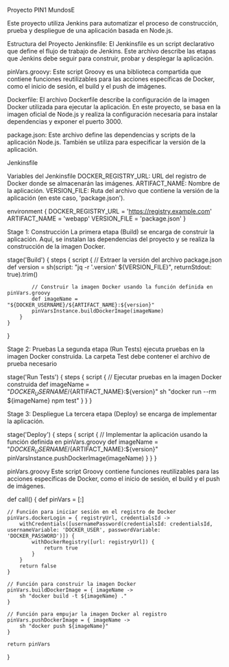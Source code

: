 Proyecto PIN1 MundosE

Este proyecto utiliza Jenkins para automatizar el proceso de construcción, prueba y despliegue de una aplicación basada en Node.js.

Estructura del Proyecto
Jenkinsfile: El Jenkinsfile es un script declarativo que define el flujo de trabajo de Jenkins. Este archivo describe las etapas que Jenkins debe seguir para construir, probar y desplegar la aplicación.

pinVars.groovy: Este script Groovy es una biblioteca compartida que contiene funciones reutilizables para las acciones específicas de Docker, como el inicio de sesión, el build y el push de imágenes.

Dockerfile: El archivo Dockerfile describe la configuración de la imagen Docker utilizada para ejecutar la aplicación. En este proyecto, se basa en la imagen oficial de Node.js y realiza la configuración necesaria para instalar dependencias y exponer el puerto 3000.

package.json: Este archivo define las dependencias y scripts de la aplicación Node.js. También se utiliza para especificar la versión de la aplicación.

Jenkinsfile

Variables del Jenkinsfile
DOCKER_REGISTRY_URL: URL del registro de Docker donde se almacenarán las imágenes.
ARTIFACT_NAME: Nombre de la aplicación.
VERSION_FILE: Ruta del archivo que contiene la versión de la aplicación (en este caso, 'package.json').

environment {
    DOCKER_REGISTRY_URL = 'https://registry.example.com'
    ARTIFACT_NAME = 'webapp' 
    VERSION_FILE = 'package.json'
}


Stage 1: Construcción
La primera etapa (Build) se encarga de construir la aplicación. Aquí, se instalan las dependencias del proyecto y se realiza la construcción de la imagen Docker.

stage('Build') {
    steps {
        script {
            // Extraer la versión del archivo package.json
            def version = sh(script: "jq -r '.version' ${VERSION_FILE}", returnStdout: true).trim()
            
            // Construir la imagen Docker usando la función definida en pinVars.groovy
            def imageName = "${DOCKER_USERNAME}/${ARTIFACT_NAME}:${version}"
            pinVarsInstance.buildDockerImage(imageName)
        }
    }
}

Stage 2: Pruebas
La segunda etapa (Run Tests) ejecuta pruebas en la imagen Docker construida. La carpeta Test debe contener el archivo de prueba necesario

stage('Run Tests') {
    steps {
        script {
            // Ejecutar pruebas en la imagen Docker construida
            def imageName = "${DOCKER_USERNAME}/${ARTIFACT_NAME}:${version}"
            sh "docker run --rm ${imageName} npm test"
        }
    }
}

Stage 3: Despliegue
La tercera etapa (Deploy) se encarga de implementar la aplicación.

stage('Deploy') {
    steps {
        script {
            // Implementar la aplicación usando la función definida en pinVars.groovy
            def imageName = "${DOCKER_USERNAME}/${ARTIFACT_NAME}:${version}"
            pinVarsInstance.pushDockerImage(imageName)
        }
    }
}


pinVars.groovy
Este script Groovy contiene funciones reutilizables para las acciones específicas de Docker, como el inicio de sesión, el build y el push de imágenes.

def call() {
    def pinVars = [:]

    // Función para iniciar sesión en el registro de Docker
    pinVars.dockerLogin = { registryUrl, credentialsId ->
        withCredentials([usernamePassword(credentialsId: credentialsId, usernameVariable: 'DOCKER_USER', passwordVariable: 'DOCKER_PASSWORD')]) {
            withDockerRegistry([url: registryUrl]) {
                return true
            }
        }
        return false
    }

    // Función para construir la imagen Docker
    pinVars.buildDockerImage = { imageName ->
        sh "docker build -t ${imageName} ."
    }

    // Función para empujar la imagen Docker al registro
    pinVars.pushDockerImage = { imageName ->
        sh "docker push ${imageName}"
    }

    return pinVars
}
